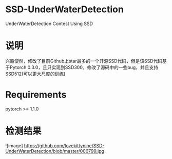 # SSD-UnderWaterDetection
UnderWaterDetection Contest Using SSD
# 说明
兴趣使然，修改了目前Github上star最多的一个开源SSD代码，但是该SSD代码基于Pytorch 0.3.0，且只实现到SSD300。修改了源码中的一些bug，并且支持SSD512(可以更大尺度的训练)
# Requirements
pytorch >= 1.1.0

# 检测结果
![image] https://github.com/lovekittynine/SSD-UnderWaterDetection/blob/master/000799.jpg
